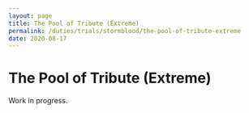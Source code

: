 ```yaml
---
layout: page
title: The Pool of Tribute (Extreme)
permalink: /duties/trials/stormblood/the-pool-of-tribute-extreme
date: 2020-08-17
---
```


# The Pool of Tribute (Extreme)

Work in progress.
